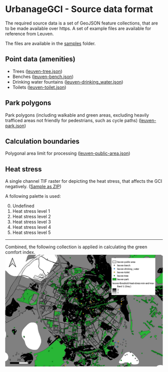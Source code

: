 # UrbanageGCI - Source data format

The required source data is a set of GeoJSON feature collections, that are to be made available over https. A set of example files are available for reference from Leuven.

The files are available in the [samples](samples/) folder.

## Point data (amenities)

* Trees ([leuven-tree.json](samples/leuven-tree.json))
* Benches ([leuven-bench.json](samples/leuven-bench.json))
* Drinking water fountains ([leuven-drinking_water.json](samples/leuven-drinking_water.json))
* Toilets ([leuven-toilet.json](samples/leuven-toilet.json))

## Park polygons

Park polygons (including walkable and green areas, excluding heavily trafficed areas not friendly for pedestrians, such as cycle paths) ([leuven-park.json](samples/leuven-park.json))

## Calculation boundaries

Polygonal area limit for processing ([leuven-public-area.json](samples/leuven-public-area.json))

## Heat stress

A single channel TIF raster for depicting the heat stress, that affects the GCI negatively. ([Sample as ZIP](leuven-threshold-heat-stress-min-and-max.zip))

A following palette is used:

0. Undefined 
1. Heat stress level 1
2. Heat stress level 2
3. Heat stress level 3
4. Heat stress level 4
5. Heat stress level 5

-----

Combined, the following collection is applied in calculating the green comfort index.
![Demonstration of Leuven source data](images/Leuven.jpg)
